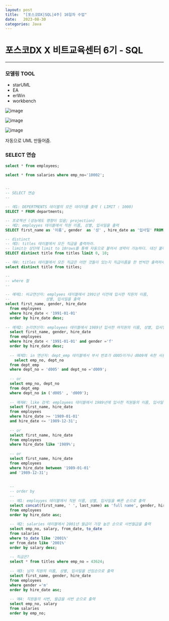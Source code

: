```yaml
---
layout: post
title:  "[포스코DX|SQL|4주] 16일차 수업"
date:   2023-08-30
categories: Java
---
```


# 포스코DX X 비트교육센터 6기 - SQL

---

### 모델링 TOOL

- starUML
- EA
- erWin
- workbench

![image](https://github.com/talkingOrange/talkingOrange.github.io/assets/88815795/c0688631-e867-46c3-ad30-6b22800a07da)

![image](https://github.com/talkingOrange/talkingOrange.github.io/assets/88815795/c83ee079-20e3-4df9-8a03-7f0855a8f806)

![image](https://github.com/talkingOrange/talkingOrange.github.io/assets/88815795/43d0a20e-ad40-43ee-a2f2-90b2843f7f36)

자동으로 UML 만들어줌.


### SELECT 연습

```sql
select * from employees;

select * from salaries where emp_no='10002';


--
-- SELECT 연습 
--

-- 예1: DEPERTMENTS 테이블의 모든 데이터를 출력 ( LIMIT : 1000) 
SELECT * FROM departments;

-- 프로젝션 (성능에도 영향이 있음; projection)
-- 예2: employyes 테이블에서 직원 이름, 성별, 입사일을 출력
SELECT first_name as '이름', gender  as '성' , hire_date as '입사일' FROM employees;

-- distinct 
-- 예3: titles 테이블에서 모든 직급을 출력하라.
-- limit는 상단에 limit to 10rows를 통해 자동으로 붙어서 생략이 가능하다. 대신 붙이면, 시작과 끝 index 설정 가능.
SELECT distinct title from titles limit 0, 10;

-- 예4: titles 테이블에서 모든 직급은 어떤 것들이 있는지 직급이름을 한 번씩만 출력하세요.
select distinct title from titles;

--
-- where 절
--

-- 예제1: 비교연산자: emplyees 테이블에서 1991년 이전에 입사한 직원의 이름, 
--                성별, 입사일을 출력 
select first_name, gender, hire_date
  from employees
  where hire_date < '1991-01-01'
  order by hire_date desc;
  
-- 예제2: 논리연산자: employees 테이블에서 1989년 입사한 여직원의 이름, 성별, 입사일을 출력하세요
  select first_name, gender, hire_date
  from employees
  where hire_date < '1991-01-01' and gender ='f'
  order by hire_date desc;
  
  -- 예제3: in 연산자: dept_emp 테이블에서 부서 번호가 d005이거나 d009에 속한 사원의 사번, 부서 번호를 출력
    select emp_no, dept_no
  from dept_emp
  where dept_no = 'd005' and dept_no ='d009';
  
  -- or
  select emp_no, dept_no
  from dept_emp
  where dept_no in ('d005' , 'd009');
  
  -- 예제4: like 검색: employees 테이블에서 1989년에 입사한 직원들의 이름, 입사일을 출력
  select first_name, hire_date
  from employees
  where hire_date >= '1989-01-01'
  and hire_date <= '1989-12-31';
  
  -- or
  select first_name, hire_date
  from employees
  where hire_date like '1989%';
  
  -- or
  select first_name, hire_date
  from employees
  where hire_date between '1989-01-01'
  and '1989-12-31';
  
  
  --
  -- order by
  --
  -- 예1: employyes 테이블에서 직원 이름, 성별, 입사일을 빠른 순으로 출력
  select concat(first_name, ' ', last_name) as 'full name', gender, hire_date
  from employees
  order by hire_date asc;
  
  -- 예2: salaries 테이블에서 2001년 월급이 가장 높은 순으로 사번월급을 출력
  select emp_no, salary, from_date, to_date
  from salaries
  where to_date like '2001%'
  or from_date like '2001%'
  order by salary desc;
  
  -- 직급은?
  select * from titles where emp_no = 43624;
  
  -- 예3: 남자 직원의 이름, 성별, 입사일을 선임순으로 출력
  select first_name, gender, hire_date
  from employees
  where gender ='m'
  order by hire_date asc;
  
  -- 예4: 직원들의 사번, 월급을 사번 순으로 출력
  select emp_no, salary
  from salaries
  order by emp_no;
```
